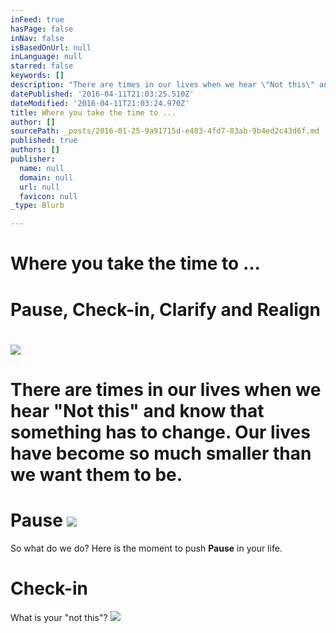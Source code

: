 ```yaml
---
inFeed: true
hasPage: false
inNav: false
isBasedOnUrl: null
inLanguage: null
starred: false
keywords: []
description: "There are times in our lives when we hear \"Not this\" and know that something has to change. \_Our lives have become so much smaller than we want them to be. \_So what do we do? \_Here is the moment to push Pause in your life."
datePublished: '2016-04-11T21:03:25.510Z'
dateModified: '2016-04-11T21:03:24.970Z'
title: Where you take the time to ...
author: []
sourcePath: _posts/2016-01-25-9a91715d-e403-4fd7-83ab-9b4ed2c43d6f.md
published: true
authors: []
publisher:
  name: null
  domain: null
  url: null
  favicon: null
_type: Blurb

---
```

# Where you take the time to ...

# Pause, Check-in, Clarify and Realign

# ![](https://the-grid-user-content.s3-us-west-2.amazonaws.com/65a5e20c-4470-4491-ad53-c98e3ea951c8.jpg)

# There are times in our lives when we hear "Not this" and know that something has to change.  Our lives have become so much smaller than we want them to be.

# Pause  ![](https://the-grid-user-content.s3-us-west-2.amazonaws.com/263c41e3-a438-4869-95d3-8746f6bfc0f0.jpg)

So what do we do?  Here is the moment to push **Pause** in your life.  

# Check-in

What is your "not this"?  ![](https://the-grid-user-content.s3-us-west-2.amazonaws.com/c1d046e2-59f8-4b39-a0b9-c81e662d3232.jpg)